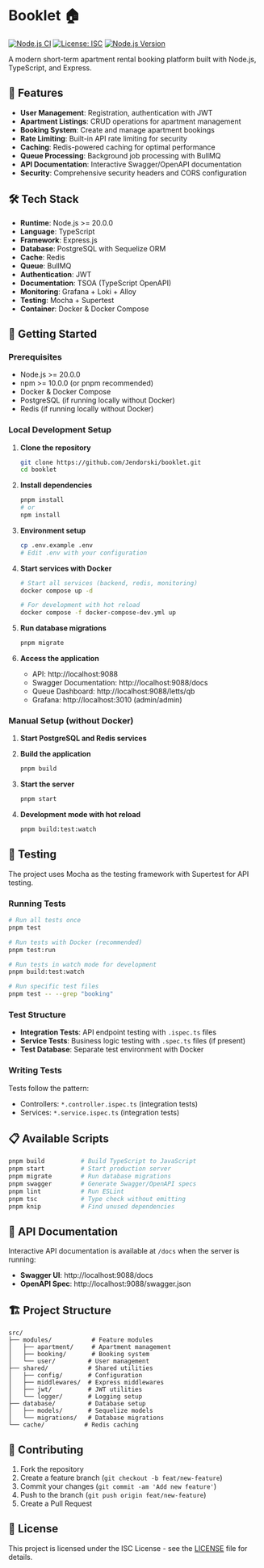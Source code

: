 # Booklet 🏠

[![Node.js CI](https://github.com/Jendorski/booklet/workflows/Node.js%20CI/badge.svg)](https://github.com/Jendorski/booklet/actions)
[![License: ISC](https://img.shields.io/badge/License-ISC-blue.svg)](https://opensource.org/licenses/ISC)
[![Node.js Version](https://img.shields.io/badge/node-%3E%3D20.0.0-brightgreen)](https://nodejs.org/)

A modern short-term apartment rental booking platform built with Node.js, TypeScript, and Express.

## 🚀 Features

-   **User Management**: Registration, authentication with JWT
-   **Apartment Listings**: CRUD operations for apartment management
-   **Booking System**: Create and manage apartment bookings
-   **Rate Limiting**: Built-in API rate limiting for security
-   **Caching**: Redis-powered caching for optimal performance
-   **Queue Processing**: Background job processing with BullMQ
-   **API Documentation**: Interactive Swagger/OpenAPI documentation
-   **Security**: Comprehensive security headers and CORS configuration

## 🛠 Tech Stack

-   **Runtime**: Node.js >= 20.0.0
-   **Language**: TypeScript
-   **Framework**: Express.js
-   **Database**: PostgreSQL with Sequelize ORM
-   **Cache**: Redis
-   **Queue**: BullMQ
-   **Authentication**: JWT
-   **Documentation**: TSOA (TypeScript OpenAPI)
-   **Monitoring**: Grafana + Loki + Alloy
-   **Testing**: Mocha + Supertest
-   **Container**: Docker & Docker Compose

## 🚀 Getting Started

### Prerequisites

-   Node.js >= 20.0.0
-   npm >= 10.0.0 (or pnpm recommended)
-   Docker & Docker Compose
-   PostgreSQL (if running locally without Docker)
-   Redis (if running locally without Docker)

### Local Development Setup

1. **Clone the repository**

    ```bash
    git clone https://github.com/Jendorski/booklet.git
    cd booklet
    ```

2. **Install dependencies**

    ```bash
    pnpm install
    # or
    npm install
    ```

3. **Environment setup**

    ```bash
    cp .env.example .env
    # Edit .env with your configuration
    ```

4. **Start services with Docker**

    ```bash
    # Start all services (backend, redis, monitoring)
    docker compose up -d

    # For development with hot reload
    docker compose -f docker-compose-dev.yml up
    ```

5. **Run database migrations**

    ```bash
    pnpm migrate
    ```

6. **Access the application**
    - API: http://localhost:9088
    - Swagger Documentation: http://localhost:9088/docs
    - Queue Dashboard: http://localhost:9088/letts/qb
    - Grafana: http://localhost:3010 (admin/admin)

### Manual Setup (without Docker)

1. **Start PostgreSQL and Redis services**

2. **Build the application**

    ```bash
    pnpm build
    ```

3. **Start the server**

    ```bash
    pnpm start
    ```

4. **Development mode with hot reload**
    ```bash
    pnpm build:test:watch
    ```

## 🧪 Testing

The project uses Mocha as the testing framework with Supertest for API testing.

### Running Tests

```bash
# Run all tests once
pnpm test

# Run tests with Docker (recommended)
pnpm test:run

# Run tests in watch mode for development
pnpm build:test:watch

# Run specific test files
pnpm test -- --grep "booking"
```

### Test Structure

-   **Integration Tests**: API endpoint testing with `.ispec.ts` files
-   **Service Tests**: Business logic testing with `.spec.ts` files (if present)
-   **Test Database**: Separate test environment with Docker

### Writing Tests

Tests follow the pattern:

-   Controllers: `*.controller.ispec.ts` (integration tests)
-   Services: `*.service.ispec.ts` (integration tests)

## 📋 Available Scripts

```bash
pnpm build          # Build TypeScript to JavaScript
pnpm start          # Start production server
pnpm migrate        # Run database migrations
pnpm swagger        # Generate Swagger/OpenAPI specs
pnpm lint           # Run ESLint
pnpm tsc            # Type check without emitting
pnpm knip           # Find unused dependencies
```

## 🔧 API Documentation

Interactive API documentation is available at `/docs` when the server is running:

-   **Swagger UI**: http://localhost:9088/docs
-   **OpenAPI Spec**: http://localhost:9088/swagger.json

## 🏗 Project Structure

```
src/
├── modules/           # Feature modules
│   ├── apartment/     # Apartment management
│   ├── booking/       # Booking system
│   └── user/         # User management
├── shared/           # Shared utilities
│   ├── config/       # Configuration
│   ├── middlewares/  # Express middlewares
│   ├── jwt/          # JWT utilities
│   └── logger/       # Logging setup
├── database/         # Database setup
│   ├── models/       # Sequelize models
│   └── migrations/   # Database migrations
└── cache/           # Redis caching
```

## 🤝 Contributing

1. Fork the repository
2. Create a feature branch (`git checkout -b feat/new-feature`)
3. Commit your changes (`git commit -am 'Add new feature'`)
4. Push to the branch (`git push origin feat/new-feature`)
5. Create a Pull Request

## 📄 License

This project is licensed under the ISC License - see the [LICENSE](LICENSE) file for details.
